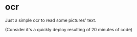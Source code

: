 # ocr

Just a simple ocr to read some pictures' text.

(Consider it's a quickly deploy resulting of 20 minutes of code)
